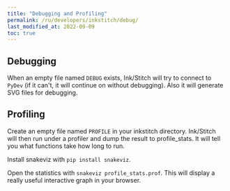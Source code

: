 ```yaml
---
title: "Debugging and Profiling"
permalink: /ru/developers/inkstitch/debug/
last_modified_at: 2022-09-09
toc: true
---
```

## Debugging

When an empty file named `DEBUG` exists, Ink/Stitch will try to connect to `PyDev` (if it can't, it will continue on without debugging). Also it will generate SVG files for debugging.

## Profiling

Create an empty file named `PROFILE` in your inkstitch directory. Ink/Stitch will then run under a profiler and dump the result to profile_stats.  It will tell you what functions take how long to run.

Install snakeviz with `pip install snakeviz`.

Open the statistics with `snakeviz profile_stats.prof`. This will display a really useful interactive graph in your browser.